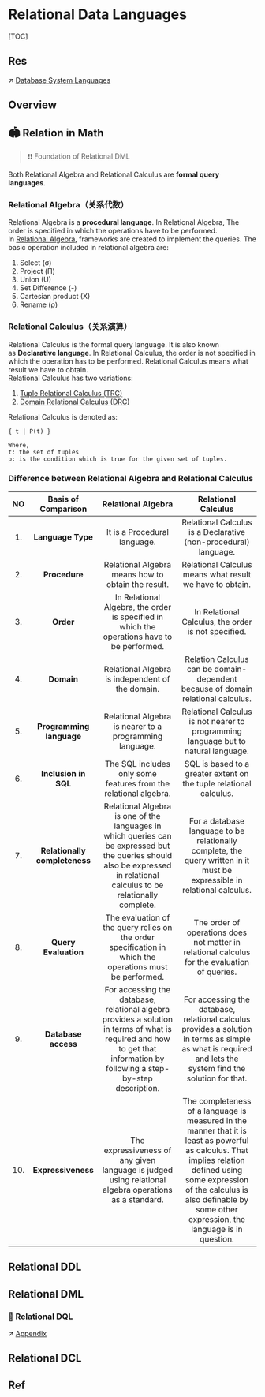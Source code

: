 # Relational Data Languages

[TOC]



## Res
↗ [Database System Languages](../📌%20Database%20System%20Basics/Database%20System%20Languages.md)



## Overview


## 🏟️ Relation in Math
> ❗❗ Foundation of Relational DML

Both Relational Algebra and Relational Calculus are **formal query languages**. 

### Relational Algebra（关系代数）
Relational Algebra is a **procedural language**. In Relational Algebra, The order is specified in which the operations have to be performed. In [Relational Algebra](https://www.geeksforgeeks.org/introduction-of-relational-algebra-in-dbms/), frameworks are created to implement the queries. The basic operation included in relational algebra are: 

1. Select (σ)
2. Project (Π)
3. Union (U)
4. Set Difference (-)
5. Cartesian product (X)
6. Rename (ρ) 


### Relational Calculus（关系演算）
Relational Calculus is the formal query language. It is also known as **Declarative language**. In Relational Calculus, the order is not specified in which the operation has to be performed. Relational Calculus means what result we have to obtain.   
Relational Calculus has two variations: 

1.  [Tuple Relational Calculus (TRC)](https://www.geeksforgeeks.org/dbms-tupple-relational-calculus/)
2.  [Domain Relational Calculus (DRC)](https://www.geeksforgeeks.org/dbms-domain-relational-calculus/)

Relational Calculus is denoted as:
```
{ t | P(t) }

Where,
t: the set of tuples
p: is the condition which is true for the given set of tuples.
```



### Difference between Relational Algebra and Relational Calculus
| NO |      Basis of Comparison      |                      Relational Algebra                      |                     Relational Calculus                      |
| :--: | :---------------------------: | :----------------------------------------------------------: | :----------------------------------------------------------: |
|  1.  |       **Language Type**       |                 It is a Procedural language.                 | Relational Calculus is a Declarative (non-procedural) language. |
|  2.  |         **Procedure**         |      Relational Algebra means how to obtain the result.      |   Relational Calculus means what result we have to obtain.   |
|  3.  |           **Order**           | In Relational Algebra, the order is specified in which the operations have to be performed. |     In Relational Calculus, the order is not specified.      |
|  4.  |          **Domain**           |       Relational Algebra is independent of the domain.       | Relation Calculus can be domain-dependent because of domain relational calculus. |
|  5.  |   **Programming language**    |   Relational Algebra is nearer to a programming language.    | Relational Calculus is not nearer to programming language but to natural language. |
|  6.  |     **Inclusion in SQL**      | The SQL includes only some features from the relational algebra. | SQL is based to a greater extent on the tuple relational calculus. |
|  7.  | **Relationally completeness** | Relational Algebra is one of the languages in which queries can be expressed but the queries should also be expressed in relational calculus to be relationally complete. | For a database language to be relationally complete, the query written in it must be expressible in relational calculus. |
|  8.  |     **Query Evaluation**      | The evaluation of the query relies on the order specification in which the operations must be performed. | The order of operations does not matter in relational calculus for the evaluation of queries. |
|  9.  |      **Database access**      | For accessing the database, relational algebra provides a solution in terms of what is required and how to get that information by following a step-by-step description. | For accessing the database, relational calculus provides a solution in terms as simple as what is required and lets the system find the solution for that. |
| 10.  |      **Expressiveness**       | The expressiveness of any given language is judged using relational algebra operations as a standard. | The completeness of a language is measured in the manner that it is least as powerful as calculus. That implies relation defined using some expression of the calculus is also definable by some other expression, the language is in question. |



## Relational DDL


## Relational DML
### 🦆 Relational DQL
↗ [Appendix](🩼%20SQL/Appendix.md)



## Relational DCL



## Ref
[关系代数(Relational Algebra)概览]: https://blog.csdn.net/zsi386/article/details/79091307
[数据库复习9——关系代数和关系演算]: https://www.cnblogs.com/claireyuancy/p/7217371.html
